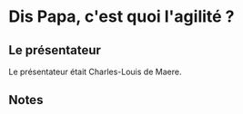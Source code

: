 # Dis Papa, c'est quoi l'agilité ?

## Le présentateur

Le présentateur était Charles-Louis de Maere.

## Notes
